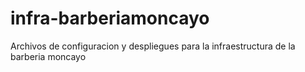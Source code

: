 # infra-barberiamoncayo
Archivos de configuracion y despliegues para la infraestructura de la barberia moncayo
